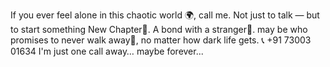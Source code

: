 If you ever feel alone in this chaotic world 🌍, call me.
Not just to talk — but to start something New Chapter📖. 
A bond with a stranger🤝. may be who promises to never walk away🏃, 
no matter how dark life gets.
📞 +91 73003 01634 
I'm just one call away… maybe forever...

